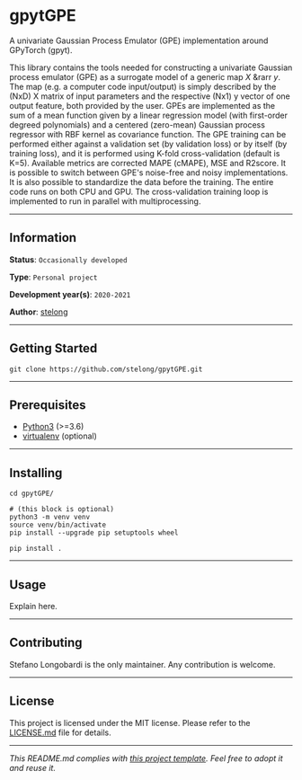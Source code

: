 # gpytGPE

A univariate Gaussian Process Emulator (GPE) implementation around GPyTorch (gpyt).

This library contains the tools needed for constructing a univariate Gaussian process emulator (GPE) as a surrogate model of a generic map *X* &rarr *y*. The map (e.g. a computer code input/output) is simply described by the (NxD) X matrix of input parameters and the respective (Nx1) y vector of one output feature, both provided by the user. GPEs are implemented as the sum of a mean function given by a linear regression model (with first-order degreed polynomials) and a centered (zero-mean) Gaussian process regressor with RBF kernel as covariance function. The GPE training can be performed either against a validation set (by validation loss) or by itself (by training loss), and it is performed using K-fold cross-validation (default is K=5). Available metrics are corrected MAPE (cMAPE), MSE and R2score. It is possible to switch between GPE's noise-free and noisy implementations. It is also possible to standardize the data before the training. The entire code runs on both CPU and GPU. The cross-validation training loop is implemented to run in parallel with multiprocessing.

---
## Information

**Status**: `Occasionally developed`

**Type**: `Personal project`

**Development year(s)**: `2020-2021`

**Author**: [stelong](https://github.com/stelong)

---
## Getting Started

```
git clone https://github.com/stelong/gpytGPE.git
```

---
## Prerequisites

* [Python3](https://www.python.org/) (>=3.6)
* [virtualenv](https://pypi.org/project/virtualenv/) (optional)

---
## Installing

```
cd gpytGPE/
```
```
# (this block is optional)
python3 -m venv venv
source venv/bin/activate
pip install --upgrade pip setuptools wheel
```
```
pip install .
```

---
## Usage

Explain here.


---
## Contributing

Stefano Longobardi is the only maintainer. Any contribution is welcome.

---
## License

This project is licensed under the MIT license.
Please refer to the [LICENSE.md](LICENSE.md) file for details.

---
*This README.md complies with [this project template](
https://github.com/ShadowTemplate/project-template). Feel free to adopt it
and reuse it.*